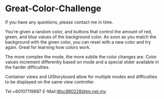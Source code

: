 # Great-Color-Challenge
If you have any questions, please contact me in time.

You're given a random color, and buttons that control the amount of red, green, and blue values of the background color. As soon as you match the background with the given color, you can reset with a new color and try again. Great for learning how colors work.

The more complex the mode, the more subtle the color changes are. Color values increment differently based on mode and a special slider available in the harder difficulties.

Container views and UIStoryboard allow for multiple modes and difficulties to be displayed on the same view controller.

Tel:+60107119897
E-Mail:Wsc880228@tm.net.my
